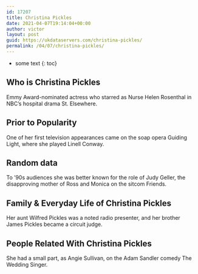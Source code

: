 ```yaml
---
id: 17207
title: Christina Pickles
date: 2021-04-07T19:14:04+00:00
author: victor
layout: post
guid: https://ukdataservers.com/christina-pickles/
permalink: /04/07/christina-pickles/
---
```


* some text
{: toc}


## Who is Christina Pickles



Emmy Award-nominated actress who starred as Nurse Helen Rosenthal in NBC&#8217;s hospital drama St. Elsewhere.

                
                
                
## Prior to Popularity



One of her first television appearances came on the soap opera Guiding Light, where she played Linell Conway.

                
                
                
## Random data



To &#8217;90s audiences she was better known for the role of Judy Geller, the disapproving mother of Ross and Monica on the sitcom Friends.

                
                
                
## Family & Everyday Life of Christina Pickles



Her aunt Wilfred Pickles was a noted radio presenter, and her brother James Pickles became a circuit judge.

                
                
                
## People Related With Christina Pickles



She had a small part, as Angie Sullivan, on the Adam Sandler comedy The Wedding Singer.

                
              
            
          
          
          